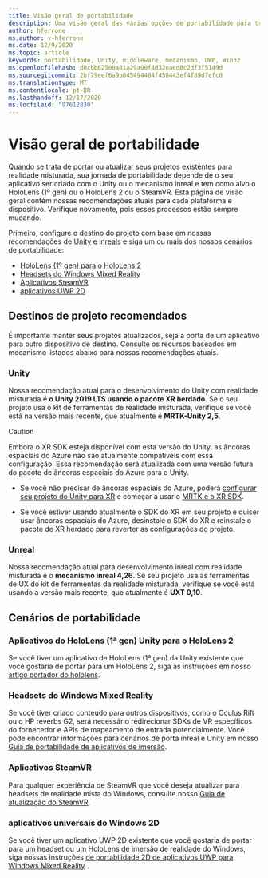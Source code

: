 ```yaml
---
title: Visão geral de portabilidade
description: Uma visão geral das várias opções de portabilidade para trazer os aplicativos existentes para a realidade misturada.
author: hferrone
ms.author: v-hferrone
ms.date: 12/9/2020
ms.topic: article
keywords: portabilidade, Unity, middleware, mecanismo, UWP, Win32
ms.openlocfilehash: d8cbb62500a81a29a00f4d32eaed0c2df3f5149d
ms.sourcegitcommit: 2bf79eef6a9b845494484f458443ef4f89d7efc0
ms.translationtype: MT
ms.contentlocale: pt-BR
ms.lasthandoff: 12/17/2020
ms.locfileid: "97612830"
---
```

# <a name="porting-overview"></a>Visão geral de portabilidade

Quando se trata de portar ou atualizar seus projetos existentes para realidade misturada, sua jornada de portabilidade depende de o seu aplicativo ser criado com o Unity ou o mecanismo inreal e tem como alvo o HoloLens (1º gen) ou o HoloLens 2 ou o SteamVR. Esta página de visão geral contém nossas recomendações atuais para cada plataforma e dispositivo. Verifique novamente, pois esses processos estão sempre mudando.

Primeiro, configure o destino do projeto com base em nossas recomendações de [Unity](#unity) e [inreals](#unreal) e siga um ou mais dos nossos cenários de portabilidade:

- [HoloLens (1º gen) para o HoloLens 2](#hololens-1st-gen-unity-apps-to-hololens-2)
- [Headsets do Windows Mixed Reality](#windows-mixed-reality-headsets)
- [Aplicativos SteamVR](#steamvr-applications)
- [aplicativos UWP 2D](#2d-universal-windows-applications)

## <a name="recommended-project-targets"></a>Destinos de projeto recomendados

É importante manter seus projetos atualizados, seja a porta de um aplicativo para outro dispositivo de destino. Consulte os recursos baseados em mecanismo listados abaixo para nossas recomendações atuais.

### <a name="unity"></a>Unity

Nossa recomendação atual para o desenvolvimento do Unity com realidade misturada é **o Unity 2019 LTS usando o pacote XR herdado**. Se o seu projeto usa o kit de ferramentas de realidade misturada, verifique se você está na versão mais recente, que atualmente é **MRTK-Unity 2,5**.

> [!CAUTION]
> Embora o XR SDK esteja disponível com esta versão do Unity, as âncoras espaciais do Azure não são atualmente compatíveis com essa configuração. Essa recomendação será atualizada com uma versão futura do pacote de âncoras espaciais do Azure para o Unity. 
> 
> * Se você não precisar de âncoras espaciais do Azure, poderá [configurar seu projeto do Unity para XR](https://docs.unity3d.com/Manual/configuring-project-for-xr.html) e começar a usar o [MRTK e o XR SDK](https://microsoft.github.io/MixedRealityToolkit-Unity/Documentation/GettingStartedWithMRTKAndXRSDK.html).
> 
> * Se você estiver usando atualmente o SDK do XR em seu projeto e quiser usar âncoras espaciais do Azure, desinstale o SDK do XR e reinstale o pacote de XR herdado para reverter as configurações do projeto.


### <a name="unreal"></a>Unreal 

Nossa recomendação atual para desenvolvimento inreal com realidade misturada é o **mecanismo inreal 4,26**. Se seu projeto usa as ferramentas de UX do kit de ferramentas da realidade misturada, verifique se você está usando a versão mais recente, que atualmente é **UXT 0,10**.

## <a name="porting-scenarios"></a>Cenários de portabilidade

### <a name="hololens-1st-gen-unity-apps-to-hololens-2"></a>Aplicativos do HoloLens (1ª gen) Unity para o HoloLens 2

Se você tiver um aplicativo de HoloLens (1ª gen) da Unity existente que você gostaria de portar para um HoloLens 2, siga as instruções em nosso [artigo portador do hololens](../unity/mrtk-porting-guide.md).

### <a name="windows-mixed-reality-headsets"></a>Headsets do Windows Mixed Reality

Se você tiver criado conteúdo para outros dispositivos, como o Oculus Rift ou o HP reverbs G2, será necessário redirecionar SDKs de VR específicos do fornecedor e APIs de mapeamento de entrada potencialmente. Você pode encontrar informações para cenários de porta inreal e Unity em nosso [Guia de portabilidade de aplicativos de imersão](porting-guides.md).

### <a name="steamvr-applications"></a>Aplicativos SteamVR

Para qualquer experiência de SteamVR que você deseja atualizar para headsets de realidade mista do Windows, consulte nosso [Guia de atualização do SteamVR](updating-your-steamvr-application-for-windows-mixed-reality.md).

### <a name="2d-universal-windows-applications"></a>aplicativos universais do Windows 2D

Se você tiver um aplicativo UWP 2D existente que você gostaria de portar para um headset ou um HoloLens de imersão de realidade do Windows, siga nossas instruções [de portabilidade 2D de aplicativos UWP para Windows Mixed Reality](building-2d-apps.md) .

